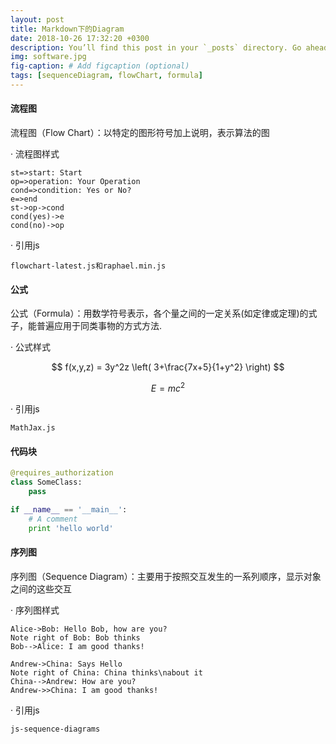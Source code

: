 ```yaml
---
layout: post
title: Markdown下的Diagram
date: 2018-10-26 17:32:20 +0300
description: You’ll find this post in your `_posts` directory. Go ahead and edit it and re-build the site to see your changes. # Add post description (optional)
img: software.jpg
fig-caption: # Add figcaption (optional)
tags: [sequenceDiagram, flowChart, formula]
---
```


#### 流程图
 流程图（Flow Chart）：以特定的图形符号加上说明，表示算法的图

· 流程图样式

```flow
st=>start: Start
op=>operation: Your Operation
cond=>condition: Yes or No?
e=>end
st->op->cond
cond(yes)->e
cond(no)->op
```

· 引用js

    flowchart-latest.js和raphael.min.js


#### 公式
 公式（Formula）：用数学符号表示，各个量之间的一定关系(如定律或定理)的式子，能普遍应用于同类事物的方式方法.

· 公式样式

$$ f(x,y,z) = 3y^2z \left( 3+\frac{7x+5}{1+y^2} \right) $$

$$E=mc^2$$

· 引用js

    MathJax.js

#### 代码块

```Python
@requires_authorization
class SomeClass:
    pass

if __name__ == '__main__':
    # A comment
    print 'hello world'
```

#### 序列图
  序列图（Sequence Diagram）：主要用于按照交互发生的一系列顺序，显示对象之间的这些交互

· 序列图样式

```seq
Alice->Bob: Hello Bob, how are you?
Note right of Bob: Bob thinks
Bob-->Alice: I am good thanks!
```

```sequence
Andrew->China: Says Hello
Note right of China: China thinks\nabout it
China-->Andrew: How are you?
Andrew->>China: I am good thanks!
```

· 引用js

    js-sequence-diagrams